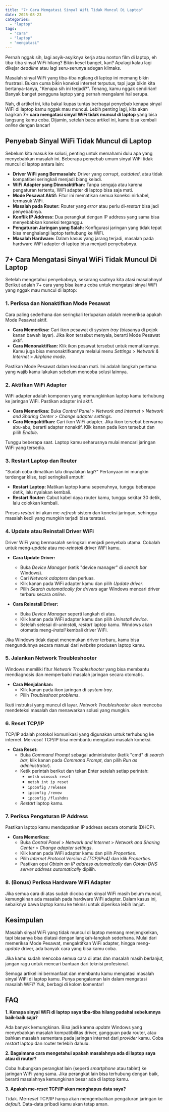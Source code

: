 ```yaml
---
title: "7+ Cara Mengatasi Sinyal Wifi Tidak Muncul Di Laptop"
date: 2025-08-23
categories: 
  - "laptop"
tags: 
  - "cara"
  - "laptop"
  - "mengatasi"
---
```


Pernah nggak sih, lagi asyik-asyiknya kerja atau nonton film di laptop, eh tiba-tiba sinyal WiFi hilang? Bikin kesel banget, kan? Apalagi kalau lagi dikejar _deadline_ atau lagi seru-serunya adegan klimaks.

Masalah sinyal WiFi yang tiba-tiba ngilang di laptop ini memang bikin frustrasi. Bukan cuma bikin koneksi internet terputus, tapi juga bikin kita bertanya-tanya, "Kenapa sih ini terjadi?". Tenang, kamu nggak sendirian! Banyak banget pengguna laptop yang pernah mengalami hal serupa.

Nah, di artikel ini, kita bakal kupas tuntas berbagai penyebab kenapa sinyal WiFi di laptop kamu nggak mau muncul. Lebih penting lagi, kita akan bagikan **7+ cara mengatasi sinyal WiFi tidak muncul di laptop** yang bisa langsung kamu coba. Dijamin, setelah baca artikel ini, kamu bisa kembali _online_ dengan lancar!

## Penyebab Sinyal WiFi Tidak Muncul di Laptop

Sebelum kita masuk ke solusi, penting untuk memahami dulu apa yang menyebabkan masalah ini. Beberapa penyebab umum sinyal WiFi tidak muncul di laptop antara lain:

- **Driver WiFi yang Bermasalah:** Driver yang _corrupt_, _outdated_, atau tidak kompatibel seringkali menjadi biang keladi.
- **WiFi Adapter yang Dinonaktifkan:** Tanpa sengaja atau karena pengaturan tertentu, WiFi adapter di laptop bisa saja mati.
- **Mode Pesawat Aktif:** Fitur ini mematikan semua koneksi nirkabel, termasuk WiFi.
- **Masalah pada Router:** Router yang _error_ atau perlu di-_restart_ bisa jadi penyebabnya.
- **Konflik IP Address:** Dua perangkat dengan IP address yang sama bisa menyebabkan koneksi terganggu.
- **Pengaturan Jaringan yang Salah:** Konfigurasi jaringan yang tidak tepat bisa menghalangi laptop terhubung ke WiFi.
- **Masalah Hardware:** Dalam kasus yang jarang terjadi, masalah pada hardware WiFi adapter di laptop bisa menjadi penyebabnya.

## 7+ Cara Mengatasi Sinyal WiFi Tidak Muncul Di Laptop

Setelah mengetahui penyebabnya, sekarang saatnya kita atasi masalahnya! Berikut adalah 7+ cara yang bisa kamu coba untuk mengatasi sinyal WiFi yang nggak mau muncul di laptop:

### 1\. Periksa dan Nonaktifkan Mode Pesawat

Cara paling sederhana dan seringkali terlupakan adalah memeriksa apakah Mode Pesawat aktif.

- **Cara Memeriksa:** Cari ikon pesawat di _system tray_ (biasanya di pojok kanan bawah layar). Jika ikon tersebut menyala, berarti Mode Pesawat aktif.
- **Cara Menonaktifkan:** Klik ikon pesawat tersebut untuk mematikannya. Kamu juga bisa menonaktifkannya melalui menu _Settings_ > _Network & Internet_ > _Airplane mode_.

Pastikan Mode Pesawat dalam keadaan mati. Ini adalah langkah pertama yang wajib kamu lakukan sebelum mencoba solusi lainnya.

### 2\. Aktifkan WiFi Adapter

WiFi adapter adalah komponen yang memungkinkan laptop kamu terhubung ke jaringan WiFi. Pastikan adapter ini aktif.

- **Cara Memeriksa:** Buka _Control Panel_ > _Network and Internet_ > _Network and Sharing Center_ > _Change adapter settings_.
- **Cara Mengaktifkan:** Cari ikon WiFi adapter. Jika ikon tersebut berwarna abu-abu, berarti adapter nonaktif. Klik kanan pada ikon tersebut dan pilih _Enable_.

Tunggu beberapa saat. Laptop kamu seharusnya mulai mencari jaringan WiFi yang tersedia.

### 3\. Restart Laptop dan Router

"Sudah coba dimatikan lalu dinyalakan lagi?" Pertanyaan ini mungkin terdengar klise, tapi seringkali ampuh!

- **Restart Laptop:** Matikan laptop kamu sepenuhnya, tunggu beberapa detik, lalu nyalakan kembali.
- **Restart Router:** Cabut kabel daya router kamu, tunggu sekitar 30 detik, lalu colokkan kembali.

Proses _restart_ ini akan me-_refresh_ sistem dan koneksi jaringan, sehingga masalah kecil yang mungkin terjadi bisa teratasi.

### 4\. Update atau Reinstall Driver WiFi

Driver WiFi yang bermasalah seringkali menjadi penyebab utama. Cobalah untuk meng-_update_ atau me-_reinstall_ driver WiFi kamu.

- **Cara Update Driver:**
    
    - Buka _Device Manager_ (ketik "device manager" di _search bar_ Windows).
    - Cari _Network adapters_ dan perluas.
    - Klik kanan pada WiFi adapter kamu dan pilih _Update driver_.
    - Pilih _Search automatically for drivers_ agar Windows mencari driver terbaru secara _online_.
- **Cara Reinstall Driver:**
    
    - Buka _Device Manager_ seperti langkah di atas.
    - Klik kanan pada WiFi adapter kamu dan pilih _Uninstall device_.
    - Setelah selesai di-_uninstall_, _restart_ laptop kamu. Windows akan otomatis meng-_install_ kembali driver WiFi.

Jika Windows tidak dapat menemukan driver terbaru, kamu bisa mengunduhnya secara manual dari _website_ produsen laptop kamu.

### 5\. Jalankan Network Troubleshooter

Windows memiliki fitur _Network Troubleshooter_ yang bisa membantu mendiagnosis dan memperbaiki masalah jaringan secara otomatis.

- **Cara Menjalankan:**
    - Klik kanan pada ikon jaringan di _system tray_.
    - Pilih _Troubleshoot problems_.

Ikuti instruksi yang muncul di layar. _Network Troubleshooter_ akan mencoba mendeteksi masalah dan menawarkan solusi yang mungkin.

### 6\. Reset TCP/IP

TCP/IP adalah protokol komunikasi yang digunakan untuk terhubung ke internet. Me-_reset_ TCP/IP bisa membantu mengatasi masalah koneksi.

- **Cara Reset:**
    - Buka _Command Prompt_ sebagai administrator (ketik "cmd" di _search bar_, klik kanan pada _Command Prompt_, dan pilih _Run as administrator_).
    - Ketik perintah berikut dan tekan Enter setelah setiap perintah:
        - `netsh winsock reset`
        - `netsh int ip reset`
        - `ipconfig /release`
        - `ipconfig /renew`
        - `ipconfig /flushdns`
    - _Restart_ laptop kamu.

### 7\. Periksa Pengaturan IP Address

Pastikan laptop kamu mendapatkan IP address secara otomatis (DHCP).

- **Cara Memeriksa:**
    - Buka _Control Panel_ > _Network and Internet_ > _Network and Sharing Center_ > _Change adapter settings_.
    - Klik kanan pada WiFi adapter kamu dan pilih _Properties_.
    - Pilih _Internet Protocol Version 4 (TCP/IPv4)_ dan klik _Properties_.
    - Pastikan opsi _Obtain an IP address automatically_ dan _Obtain DNS server address automatically_ dipilih.

### 8\. (Bonus) Periksa Hardware WiFi Adapter

Jika semua cara di atas sudah dicoba dan sinyal WiFi masih belum muncul, kemungkinan ada masalah pada hardware WiFi adapter. Dalam kasus ini, sebaiknya bawa laptop kamu ke teknisi untuk diperiksa lebih lanjut.

## Kesimpulan

Masalah sinyal WiFi yang tidak muncul di laptop memang menjengkelkan, tapi biasanya bisa diatasi dengan langkah-langkah sederhana. Mulai dari memeriksa Mode Pesawat, mengaktifkan WiFi adapter, hingga meng-_update_ driver, ada banyak cara yang bisa kamu coba.

Jika kamu sudah mencoba semua cara di atas dan masalah masih berlanjut, jangan ragu untuk mencari bantuan dari teknisi profesional.

Semoga artikel ini bermanfaat dan membantu kamu mengatasi masalah sinyal WiFi di laptop kamu. Punya pengalaman lain dalam mengatasi masalah WiFi? Yuk, berbagi di kolom komentar!

## FAQ

**1\. Kenapa sinyal WiFi di laptop saya tiba-tiba hilang padahal sebelumnya baik-baik saja?**

Ada banyak kemungkinan. Bisa jadi karena _update_ Windows yang menyebabkan masalah kompatibilitas driver, gangguan pada router, atau bahkan masalah sementara pada jaringan internet dari _provider_ kamu. Coba _restart_ laptop dan router terlebih dahulu.

**2\. Bagaimana cara mengetahui apakah masalahnya ada di laptop saya atau di router?**

Coba hubungkan perangkat lain (seperti _smartphone_ atau tablet) ke jaringan WiFi yang sama. Jika perangkat lain bisa terhubung dengan baik, berarti masalahnya kemungkinan besar ada di laptop kamu.

**3\. Apakah me-_reset_ TCP/IP akan menghapus data saya?**

Tidak. Me-_reset_ TCP/IP hanya akan mengembalikan pengaturan jaringan ke _default_. Data-data pribadi kamu akan tetap aman.
